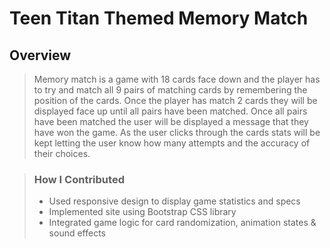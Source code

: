 # Teen Titan Themed Memory Match

## Overview

> Memory match is a game with 18 cards face down and the player has to try and match all 9 pairs of matching cards by remembering the position of the cards.
Once the player has match 2 cards they will be displayed face up until all pairs have been matched. Once all pairs have been matched the user will be
displayed a message that they have won the game. As the user clicks through the cards stats will be kept letting the user know how many attempts and the
accuracy of their choices.

> ### How I Contributed
> - Used responsive design to display game statistics and specs
> - Implemented site using Bootstrap CSS library
> - Integrated game logic for card randomization, animation states & sound effects